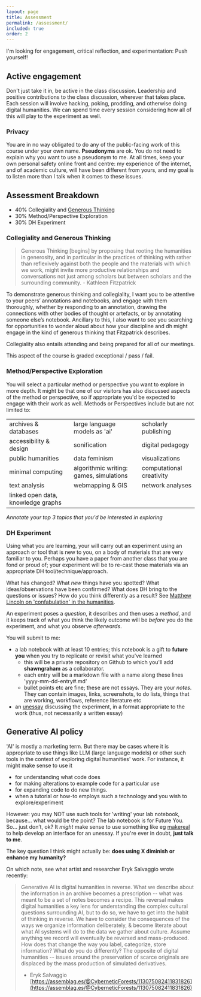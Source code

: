 ```yaml
---
layout: page
title: Assessment
permalink: /assessment/
included: true
order: 2
---
```


I'm looking for engagement, critical reflection, and experimentation: Push yourself!

## Active engagement
Don't just take it in, be active in the class discussion. Leadership and positive contributions to the class discussion, wherever that takes place. Each session will involve hacking, poking, prodding, and otherwise doing digital humanities. We can spend time every session considering how all of this will play to the experiment as well.

### Privacy
You are in no way obligated to do any of the public-facing work of this course under your own name. **Pseudonyms** are ok. You do not need to explain why you want to use a pseudonym to me. At all times, keep your own personal safety online front and centre: my experience of the internet, and of academic culture, will have been different from yours, and my goal is to listen more than I talk when it comes to these issues.

## Assessment Breakdown
+ 40% Collegiality and [Generous Thinking](http://www.plannedobsolescence.net/generous-thinking-the-university-and-the-public-good/)
+ 30% Method/Perspective Exploration
+ 30% DH Experiment

### Collegiality and Generous Thinking
> Generous Thinking [begins] by proposing that rooting the humanities in generosity, and in particular in the practices of thinking with rather than reflexively against both the people and the materials with which we work, might invite more productive relationships and conversations not just among scholars but between scholars and the surrounding community. - Kathleen Fitzpatrick

To demonstrate generous thinking and collegiality, I want you to be attentive to your peers’ annotations and notebooks, and engage with them thoroughly, whether by responding to an annotation, drawing the connections with other bodies of thought or artefacts, or by annotating someone else’s notebook. Ancillary to this, I also want to see you searching for opportunities to wonder aloud about how your discipline and dh might engage in the kind of generous thinking that Fitzpatrick describes.

Collegiality also entails attending and being prepared for all of our meetings.

This aspect of the course is graded exceptional / pass / fail.

### Method/Perspective Exploration

You will select a particular method or perspective you want to explore in more depth. It might be that one of our visitors has also discussed aspects of the method or perspective, so if appropriate you'd be expected to engage with their work as well. Methods or Perspectives include but are not limited to:

|                        |                                         |                          |
|------------------------|-----------------------------------------|--------------------------|
| archives & databases   | large language models as 'ai'           | scholarly publishing     |
| accessibility & design | sonification                | digital pedagogy         |
| public humanities      | data feminism                           | visualizations           |
| minimal computing      | algorithmic writing: games, simulations | computational creativity |
| text analysis          | webmapping & GIS                        | network analyses         |
| linked open data, knowledge graphs |               |                          |

_Annotate your top 3 topics that you'd be interested in exploring_

### DH Experiment

Using what you are learning, your will carry out an experiment using an approach or tool that is new to you, on a body of materials that are very familiar to you. Perhaps you have a paper from another class that you are fond or proud of; your experiment will be to re-cast those materials via an appropriate DH tool/technique/approach. 

What has changed? What _new_ things have you spotted? What ideas/observations have been confirmed? What does DH bring to the questions or issues? How do you think differently as a result? See [Matthew Lincoln on 'confabulation' in the humanities](https://matthewlincoln.net/2015/03/21/confabulation-in-the-humanities.html). 

An experiment poses a _question_, it describes and then uses a _method_, and it keeps track of what you think the likely outcome will be _before_ you do the experiment, and what you observe _afterwards_. 

You will submit to me:

+ a lab notebook with at least 10 entries; this notebook is a gift to **future you** when you try to replicate or revisit what you've learned
	- this will be a private repository on Github to which you'll add **shawngraham** as a collaborator.
	- each entry will be a markdown file with a name along these lines 'yyyy-mm-dd-entry#.md'
	- bullet points etc are fine; these are not essays. They are your _notes_. They can contain images, links, screenshots, to do lists, things that are working, workflows, reference literature etc
+ an [unessay](https://people.uleth.ca/~daniel.odonnell/teaching/the-unessay) discussing the experiment, in a format appropriate to the work (thus, not necessarily a written essay)

## Generative AI policy

'AI' is mostly a marketing term. But there may be cases where it is appropriate to use things like LLM (large language models) or other such tools in the context of exploring digital humanities' work. For instance, it might make sense to use it

- for understanding what code does
- for making alterations to example code for a particular use
- for expanding code to do new things.
- when a tutorial or how-to employs such a technology and you wish to explore/experiment

However: you may NOT use such tools for 'writing' your lab notebook, because… what would be the point? The lab notebook is for Future You. So… just don’t, ok? It _might_ make sense to use something like eg [makereal](https://makereal.tldraw.com/) to help develop an interface for an unessay. If you're ever in doubt, **just talk to me**. 

The key question I think might actually be: **does using X diminish or enhance my humanity?**

On which note, see what artist and researcher Eryk Salvaggio wrote recently:

> Generative AI is digital humanities in reverse. What we describe about the information in an archive becomes a prescription -- what was meant to be a set of notes becomes a recipe. This reversal makes digital humanities a key lens for understanding the complex cultural questions surrounding AI, but to do so, we have to get into the habit of thinking in reverse. 
> We have to consider the consequences of the ways we organize information deliberately, & become literate about what AI systems will do to the data we gather about culture. Assume anything we record will eventually be reversed and mass-produced. How does that change the way you label, categorize, store information? What do you do differently? The opposite of digital humanities -- issues around the preservation of scarce originals are displaced by the mass production of simulated derivatives.
> - Eryk Salvaggio [https://assemblag.es/@CyberneticForests/113075082411831826](https://assemblag.es/@CyberneticForests/113075082411831826)
